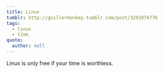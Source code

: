 ```yaml
---
title: Linux
tumblr: http://guillermonkey.tumblr.com/post/3291074776
tags:
  - linux
  - time
quote:
  author: null
---
```


Linux is only free if your time is worthless.
